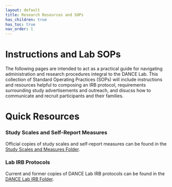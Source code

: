 ```yaml
---
layout: default
title: Research Resources and SOPs
has_children: true
has_toc: true
nav_order: 1
---
```


# Instructions and Lab SOPs

The following pages are intended to act as a practical guide for navigating administration and research procedures integral to the DANCE Lab. This collection of Standard Operating Practices (SOPs) will include instructions and resources helpful to composing an IRB protocol, requirements surrounding study advertisements and outreach, and disucss how to communicate and recruit participants and their families.

# Quick Resources 

### Study Scales and Self-Report Measures

Official copies of study scales and self-report measures can be found in the [Study Scales and Measures Folder](https://drive.google.com/drive/folders/1sqQoPDFvRkm-jNTPlZFn1UcznMH_iDRx). 

### Lab IRB Protocols

Current and former copies of DANCE Lab IRB protocols can be found in the [DANCE Lab IRB Folder](https://drive.google.com/drive/folders/19pH3p4Us1Sa6EdYonSyicn8ZgV9vc-6R). 

